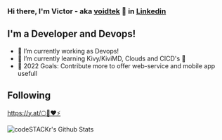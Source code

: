 ### Hi there, I'm Victor - aka [voidtek][website] 👋 in [Linkedin][linkedin]

## I'm a Developer and Devops!
- 🔭 I’m currently working as Devops!
- 🌱 I’m currently learning Kivy/KiviMD, Clouds and CICD's 🤣
- 🥅 2022 Goals: Contribute more to offer web-service and mobile app usefull 

## Following
https://y.at/🌕🔮❤⚡

<img align="left" alt="codeSTACKr's Github Stats" src="https://github-readme-stats.vercel.app/api?username=voidtek&show_icons=true&hide_border=true" />

[website]: https://links.voidtek.com/
[linkedin]: https://www.linkedin.com/in/victordacosta
